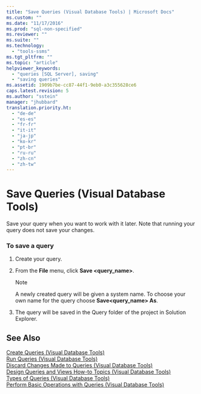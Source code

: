 ```yaml
---
title: "Save Queries (Visual Database Tools) | Microsoft Docs"
ms.custom: ""
ms.date: "11/17/2016"
ms.prod: "sql-non-specified"
ms.reviewer: ""
ms.suite: ""
ms.technology: 
  - "tools-ssms"
ms.tgt_pltfrm: ""
ms.topic: "article"
helpviewer_keywords: 
  - "queries [SQL Server], saving"
  - "saving queries"
ms.assetid: 1909b7be-cc87-44f1-9eb0-a3c355628ce6
caps.latest.revision: 5
ms.author: "sstein"
manager: "jhubbard"
translation.priority.ht: 
  - "de-de"
  - "es-es"
  - "fr-fr"
  - "it-it"
  - "ja-jp"
  - "ko-kr"
  - "pt-br"
  - "ru-ru"
  - "zh-cn"
  - "zh-tw"
---
```

# Save Queries (Visual Database Tools)
Save your query when you want to work with it later. Note that running your query does not save your changes.  
  
### To save a query  
  
1.  Create your query.  
  
2.  From the **File** menu, click **Save <query_name>**.  
  
    > [!NOTE]  
    > A newly created query will be given a system name. To choose your own name for the query choose **Save<query_name> As**.  
  
3.  The query will be saved in the Query folder of the project in Solution Explorer.  
  
## See Also  
[Create Queries (Visual Database Tools)](../ssms/create-queries--visual-database-tools-.md)  
[Run Queries (Visual Database Tools)](../ssms/run-queries--visual-database-tools-.md)  
[Discard Changes Made to Queries (Visual Database Tools)](../ssms/discard-changes-made-to-queries--visual-database-tools-.md)  
[Design Queries and Views How-to Topics (Visual Database Tools)](../ssms/design-queries-and-views-how-to-topics--visual-database-tools-.md)  
[Types of Queries (Visual Database Tools)](../ssms/types-of-queries--visual-database-tools-.md)  
[Perform Basic Operations with Queries (Visual Database Tools)](../ssms/perform-basic-operations-with-queries--visual-database-tools-.md)  
  
